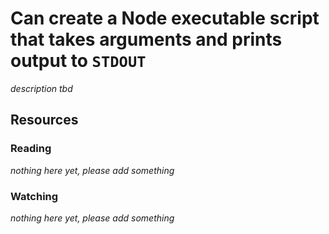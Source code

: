 # Can create a Node executable script that takes arguments and prints output to `STDOUT`
_description tbd_
## Resources
### Reading
_nothing here yet, please add something_
### Watching
_nothing here yet, please add something_
